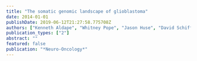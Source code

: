 ```yaml
---
title: "The somatic genomic landscape of glioblastoma"
date: 2014-01-01
publishDate: 2019-06-12T21:27:58.775708Z
authors: ["Kenneth Aldape", "Whitney Pope", "Jason Huse", "David Schiff", "Gelareh Zadeh", "MR Gilbert", "M Wang", "KD Aldape", "R Stupp", "ME Hegi", " others"]
publication_types: ["2"]
abstract: ""
featured: false
publication: "*Neuro-Oncology*"
---
```



